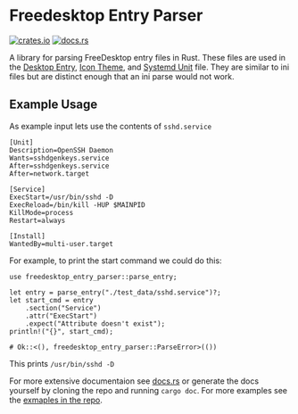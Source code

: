 # Freedesktop Entry Parser

[![crates.io](https://img.shields.io/crates/v/freedesktop_entry_parser.svg)](https://crates.io/crates/freedesktop_entry_parser)
[![docs.rs](https://docs.rs/freedesktop_entry_parser/badge.svg)](https://docs.rs/freedesktop_entry_parser)

A library for parsing FreeDesktop entry files in Rust.
These files are used in the [Desktop Entry](desktop_spec),
[Icon Theme](icon_spec), and [Systemd Unit](systemd) file. They are similar to ini files but are
distinct enough that an ini parse would not work.

[desktop_spec]: https://specifications.freedesktop.org/desktop-entry-spec/desktop-entry-spec-latest.html
[icon_spec]: https://specifications.freedesktop.org/icon-theme-spec/icon-theme-spec-latest.html
[systemd]: https://www.freedesktop.org/software/systemd/man/systemd.unit.html

## Example Usage

As example input lets use the contents of `sshd.service`
```
[Unit]
Description=OpenSSH Daemon
Wants=sshdgenkeys.service
After=sshdgenkeys.service
After=network.target

[Service]
ExecStart=/usr/bin/sshd -D
ExecReload=/bin/kill -HUP $MAINPID
KillMode=process
Restart=always

[Install]
WantedBy=multi-user.target
```

For example, to print the start command we could do this:
```
use freedesktop_entry_parser::parse_entry;

let entry = parse_entry("./test_data/sshd.service")?;
let start_cmd = entry
    .section("Service")
    .attr("ExecStart")
    .expect("Attribute doesn't exist");
println!("{}", start_cmd);

# Ok::<(), freedesktop_entry_parser::ParseError>(())
```
This prints `/usr/bin/sshd -D`

For more extensive documentaion see [docs.rs](docs) or generate the docs
yourself by cloning the repo and running `cargo doc`.  For more examples
see the [exmaples in the repo](examples).

[docs]: https://docs.rs/freedesktop_entry_parser/0.4.0/freedesktop_entry_parser/
[examples]: https://git.sr.ht/~zethra/freedesktop_entry_parser/tree/master/examples
